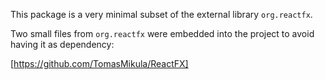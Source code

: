 This package is a very minimal subset of the external library `org.reactfx`.

Two small files from `org.reactfx` were embedded into the project to avoid having it as dependency:

[https://github.com/TomasMikula/ReactFX]
